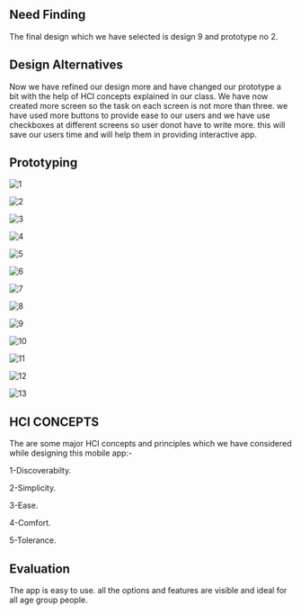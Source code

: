 ## Need Finding ##
The final design which we have selected is design 9 and prototype no 2. 
## Design Alternatives ##
Now we have refined our design more and have changed our prototype a bit with the help of HCI concepts explained in our class. We have now created more screen so the task on each screen is not more than three. we have used more buttons to provide ease to our users and we have use checkboxes at different screens so user donot have to write more. this will save our users time and will help them in providing interactive app. 
## Prototyping ##

![1](https://user-images.githubusercontent.com/61554600/88825793-6d4f9400-d1e1-11ea-84a3-e80b2a6f2da7.PNG)


![2](https://user-images.githubusercontent.com/61554600/88825803-6f195780-d1e1-11ea-8613-73bbff307583.PNG)


![3](https://user-images.githubusercontent.com/61554600/88825805-6f195780-d1e1-11ea-9c92-ac96e1954b2d.PNG)


![4](https://user-images.githubusercontent.com/61554600/88825808-6fb1ee00-d1e1-11ea-8d7b-73e79419c8d0.PNG)


![5](https://user-images.githubusercontent.com/61554600/88825813-704a8480-d1e1-11ea-9963-d8bc720e47ee.PNG)


![6](https://user-images.githubusercontent.com/61554600/88825815-70e31b00-d1e1-11ea-8e0a-04c3ed530bd1.PNG)


![7](https://user-images.githubusercontent.com/61554600/88825820-717bb180-d1e1-11ea-86f0-df100ac0dd30.PNG)


![8](https://user-images.githubusercontent.com/61554600/88825823-72144800-d1e1-11ea-8810-1d96ebe68611.PNG)


![9](https://user-images.githubusercontent.com/61554600/88825825-72acde80-d1e1-11ea-964f-94589db0fa19.PNG)


![10](https://user-images.githubusercontent.com/61554600/88825828-72acde80-d1e1-11ea-9a27-ac88ef0d236a.PNG)


![11](https://user-images.githubusercontent.com/61554600/88825831-73457500-d1e1-11ea-94b7-5ddb598d73b0.PNG)


![12](https://user-images.githubusercontent.com/61554600/88825834-73de0b80-d1e1-11ea-927a-f6f7eadbd6e8.PNG)


![13](https://user-images.githubusercontent.com/61554600/88825835-7476a200-d1e1-11ea-80dd-86a06030e6e3.PNG)


## HCI CONCEPTS ##

The are some major HCI concepts and principles which we have considered while designing this mobile app:-

1-Discoverabilty.

2-Simplicity.

3-Ease.

4-Comfort.

5-Tolerance.

## Evaluation ##
The app is easy to use. all the options and features are visible and ideal for all age group people.
